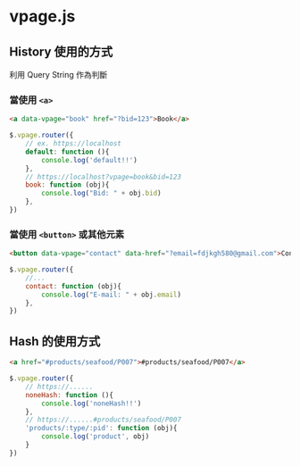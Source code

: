 # vpage.js 

## History 使用的方式
利用 Query String 作為判斷
### 當使用 ````<a>````
````html
<a data-vpage="book" href="?bid=123">Book</a>
````
````javascript
$.vpage.router({
    // ex. https://localhost
    default: function (){
        console.log('default!!')
    },
    // https://localhost?vpage=book&bid=123
    book: function (obj){
        console.log("Bid: " + obj.bid)
    },
})
````
### 當使用 ````<button>```` 或其他元素

````html
<button data-vpage="contact" data-href="?email=fdjkgh580@gmail.com">Contact</button>
````
````javascript
$.vpage.router({
    //...
    contact: function (obj){
        console.log("E-mail: " + obj.email)
    },
})
````

## Hash 的使用方式
````html
<a href="#products/seafood/P007">#products/seafood/P007</a>
````
````javascript
$.vpage.router({
    // https://......
    noneHash: function (){
        console.log('noneHash!!')
    },
    // https://......#products/seafood/P007
    'products/:type/:pid': function (obj){
        console.log('product', obj)
    }    
})
````
